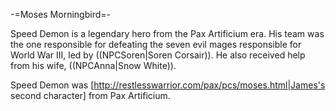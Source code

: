 -=Moses Morningbird=-

Speed Demon is a legendary hero from the Pax Artificium era. His team was the one responsible for defeating the seven evil mages responsible for World War III, led by ((NPCSoren|Soren Corsair)). He also received help from his wife, ((NPCAnna|Snow White)).

Speed Demon was [http://restlesswarrior.com/pax/pcs/moses.html|James's second character] from Pax Artificium.
